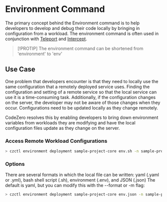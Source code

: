 # Environment Command

The primary concept behind the Environment command is to help developers to develop and debug their code locally by 
bringing in configuration from a workload.
The environment command is often used in conjunction with [Teleport](../concepts/teleport) and [Intercept](../concepts/intercept).

> [!PROTIP]
> The environment command can be shortened from 'environment' to 'env'

## Use Case

One problem that developers encounter is that they need to locally use the same configuration that a remotely deployed service uses.
Finding the configuration and setting of a remote service so that the local service can use it is a time-consuming task. 
Additionally, if the configuration changes on the server, the developer may not be aware of those changes when they occur.
Configurations need to be updated locally as they change remotely.

CodeZero resolves this by enabling developers to bring down environment variables from workloads they are modifying and
have the local configuration files update as they change on the server.

### Access Remote Workload Configurations

```bash
> czctl environment deployment sample-project-core env.sh -n sample-project
```

### Options

There are several formats in which the local file can be written: 
yaml (.yaml or .yml), bash shell script (.sh), environment (.env), and JSON (.json)
The default is yaml, but you can modify this with the --format or -m flag:

```bash
> czctl environment deployment sample-project-core env.json -n sample-project --format json
```
